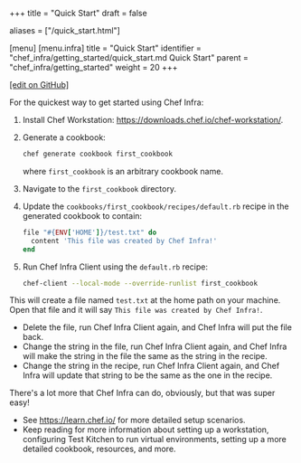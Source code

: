 +++
title = "Quick Start"
draft = false

aliases = ["/quick_start.html"]

[menu]
  [menu.infra]
    title = "Quick Start"
    identifier = "chef_infra/getting_started/quick_start.md Quick Start"
    parent = "chef_infra/getting_started"
    weight = 20
+++

[\[edit on GitHub\]](https://github.com/chef/chef-web-docs/blob/master/content/quick_start.md)

For the quickest way to get started using Chef Infra:

1. Install Chef Workstation:
    <https://downloads.chef.io/chef-workstation/>.

2. Generate a cookbook:

    ``` bash
    chef generate cookbook first_cookbook
    ```

    where `first_cookbook` is an arbitrary cookbook name.

3. Navigate to the `first_cookbook` directory.

4. Update the `cookbooks/first_cookbook/recipes/default.rb` recipe in
    the generated cookbook to contain:

    ``` ruby
    file "#{ENV['HOME']}/test.txt" do
      content 'This file was created by Chef Infra!'
    end
    ```

5. Run Chef Infra Client using the `default.rb` recipe:

    ``` bash
    chef-client --local-mode --override-runlist first_cookbook
    ```

This will create a file named `test.txt` at the home path on your
machine. Open that file and it will say
`This file was created by Chef Infra!`.

- Delete the file, run Chef Infra Client again, and Chef Infra will
    put the file back.
- Change the string in the file, run Chef Infra Client again, and Chef
    Infra will make the string in the file the same as the string in the
    recipe.
- Change the string in the recipe, run Chef Infra Client again, and
    Chef Infra will update that string to be the same as the one in the
    recipe.

There's a lot more that Chef Infra can do, obviously, but that was super
easy!

- See <https://learn.chef.io/> for more detailed setup scenarios.
- Keep reading for more information about setting up a workstation,
    configuring Test Kitchen to run virtual environments, setting up a
    more detailed cookbook, resources, and more.
